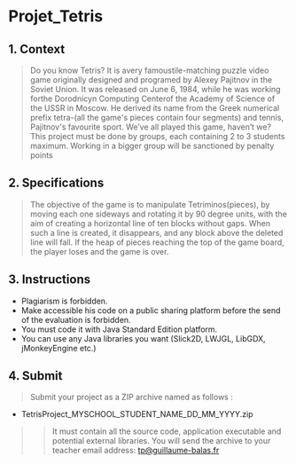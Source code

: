 # Projet_Tetris

## 1. **Context**

> Do you know Tetris?
> It is avery famoustile-matching puzzle video game originally designed and programed by Alexey Pajitnov in the Soviet Union. 
> It was released on June 6, 1984, while he was working forthe Dorodnicyn Computing Centerof the Academy of Science of the USSR in Moscow. 
> He derived its name from the Greek numerical prefix tetra-(all the game's pieces contain four segments) and tennis, Pajitnov's favourite sport.
> We’ve all played this game, haven’t we?
> This project must be done by groups, each containing 2 to 3 students maximum. Working in a bigger group will be sanctioned by penalty points

## 2. **Specifications**

> The objective of the game is to manipulate Tetriminos(pieces), by moving each one sideways and rotating it by 90 degree units, with the aim of creating a horizontal line of ten blocks without gaps. 
> When such a line is created, it disappears, and any block above the deleted line will fall.
> If the heap of pieces reaching the top of the game board, the player loses and the game is over.

## 3. **Instructions**

* Plagiarism is forbidden.
* Make accessible his code on a public sharing platform before the send of the evaluation is forbidden.
* You must code it with Java Standard Edition platform.
* You can use any Java libraries you want (Slick2D, LWJGL, LibGDX, jMonkeyEngine etc.)

## 4. **Submit**

> Submit your project as a ZIP archive named as follows : 
* TetrisProject_MYSCHOOL_STUDENT_NAME_DD_MM_YYYY.zip
>> It must contain all the source code, application executable and potential external libraries.
>> You will send the archive to your teacher email address: tp@guillaume-balas.fr